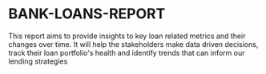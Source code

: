 # BANK-LOANS-REPORT
This report aims to provide insights to key loan related metrics and their changes over time. It will help the stakeholders make data driven decisions, track their loan portfolio's health and identify trends that can inform our lending strategies 
